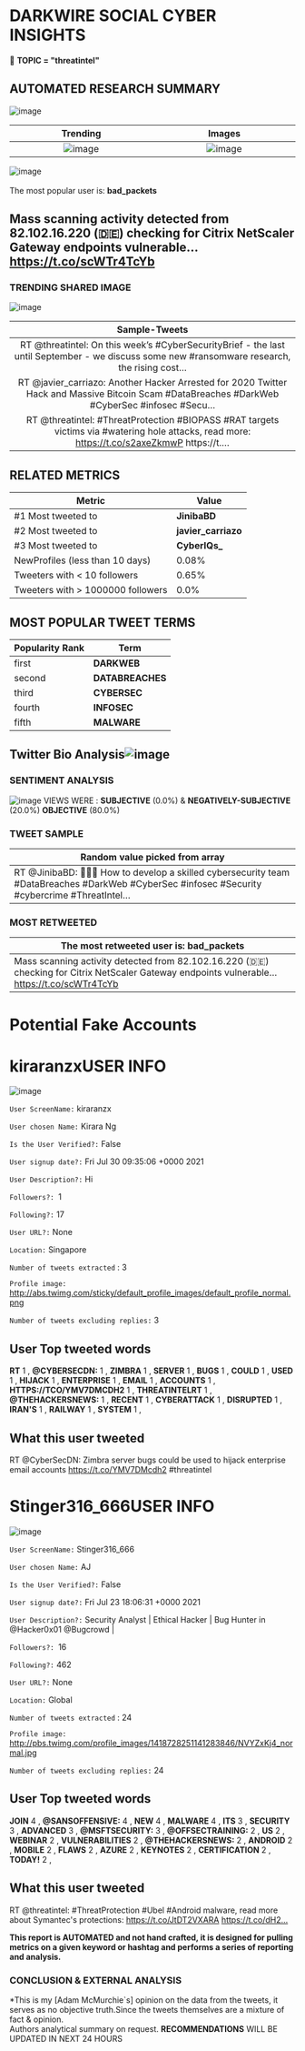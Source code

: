 # DARKWIRE SOCIAL CYBER INSIGHTS 
&#x1F34E; **TOPIC = "threatintel"**

## AUTOMATED RESEARCH SUMMARY
  ![image](darkLogo.png)   

|  Trending  |   Images | 
:-------------------------:|:-------------------------:
|  ![image](assets/threatintel/imageFile1.jpg)     <img width=200/> | ![image](assets/threatintel/imageFile2.jpg) <img width=200/> |   
 
 
![image](assets/threatintel/TWEETS.png)
<br></br>
The most popular user is: **bad_packets**  
 

## Mass scanning activity detected from 82.102.16.220 (🇩🇪) checking for Citrix NetScaler Gateway endpoints vulnerable… https://t.co/scWTr4TcYb 

  




### TRENDING SHARED IMAGE

![image](assets/threatintel/twitterPostedImage.png)



|                **Sample-Tweets**        |
| :-------------: |
| RT @threatintel: On this week’s #CyberSecurityBrief - the last until September - we discuss some new #ransomware research, the rising cost… |
| RT @javier_carriazo: Another Hacker Arrested for 2020 Twitter Hack and Massive Bitcoin Scam #DataBreaches #DarkWeb #CyberSec #infosec #Secu… |
| RT @threatintel: #ThreatProtection #BIOPASS #RAT targets victims via #watering hole attacks, read more:  https://t.co/s2axeZkmwP https://t.… |

## RELATED METRICS<br>
| Metric | Value |
| ------------- | ------------- |
| #1 Most tweeted to  | **JinibaBD** |
| #2 Most tweeted to  | **javier_carriazo** |
| #3 Most tweeted to  | **CyberIQs_** |
| NewProfiles (less than 10 days) | 0.08%  |
| Tweeters with < 10 followers  | 0.65%|
| Tweeters with > 1000000 followers  | 0.0%  |



## MOST POPULAR TWEET TERMS 


| Popularity Rank  | Term |
| ------------- | ------------- |
| first  | **DARKWEB**  |
| second  | **DATABREACHES**  |
| third  | **CYBERSEC** |
| fourth  | **INFOSEC**  |
| fifth  | **MALWARE**  |


## Twitter Bio Analysis![image](assets/threatintel/BIO.png)
### SENTIMENT ANALYSIS
![image](assets/threatintel/sentiment.png)
VIEWS WERE : **SUBJECTIVE**  (0.0%) & **NEGATIVELY-SUBJECTIVE** (20.0%) **OBJECTIVE** (80.0%)

### TWEET SAMPLE 
| Random value picked from array |
| ------------- |
|RT @JinibaBD: 👏👏👏 How to develop a skilled cybersecurity team  #DataBreaches #DarkWeb #CyberSec #infosec #Security #cybercrime #ThreatIntel… |

### MOST RETWEETED 

| The most retweeted user is: **bad_packets**  |
| ------------- |
| Mass scanning activity detected from 82.102.16.220 (🇩🇪) checking for Citrix NetScaler Gateway endpoints vulnerable… https://t.co/scWTr4TcYb |

# Potential Fake Accounts
 
# kiraranzxUSER INFO
![image](http://abs.twimg.com/sticky/default_profile_images/default_profile_normal.png)
 
`User ScreenName:` kiraranzx 
 
`User chosen Name:` Kirara Ng 
 
`Is the User Verified?:` False 
 
`User signup date?:` Fri Jul 30 09:35:06 +0000 2021 
 
`User Description?:` Hi 
 
`Followers?: `1 
 
`Following?:` 17 
 
`User URL?:` None 
 
`Location:` Singapore 
 
`Number of tweets extracted`  : 3 
 
`Profile image:` http://abs.twimg.com/sticky/default_profile_images/default_profile_normal.png 
 
`Number of tweets excluding replies:` 3 
 

 

 
## User Top tweeted words 
 
**RT** 1 , **@CYBERSECDN:** 1 , **ZIMBRA** 1 , **SERVER** 1 , **BUGS** 1 , **COULD** 1 , **USED** 1 , **HIJACK** 1 , **ENTERPRISE** 1 , **EMAIL** 1 , **ACCOUNTS** 1 , **HTTPS://TCO/YMV7DMCDH2** 1 , **THREATINTELRT** 1 , **@THEHACKERSNEWS:** 1 , **RECENT** 1 , **CYBERATTACK** 1 , **DISRUPTED** 1 , **IRAN'S** 1 , **RAILWAY** 1 , **SYSTEM** 1 , 
 
## What this user tweeted
 
RT @CyberSecDN: Zimbra server bugs could be used to hijack enterprise email accounts https://t.co/YMV7DMcdh2 #threatintel
 
# Stinger316_666USER INFO
![image](http://pbs.twimg.com/profile_images/1418728251141283846/NVYZxKj4_normal.jpg)
 
`User ScreenName:` Stinger316_666 
 
`User chosen Name:` AJ 
 
`Is the User Verified?:` False 
 
`User signup date?:` Fri Jul 23 18:06:31 +0000 2021 
 
`User Description?:` Security Analyst | Ethical Hacker | Bug Hunter in @Hacker0x01 @Bugcrowd | 
 
`Followers?: `16 
 
`Following?:` 462 
 
`User URL?:` None 
 
`Location:` Global 
 
`Number of tweets extracted`  : 24 
 
`Profile image:` http://pbs.twimg.com/profile_images/1418728251141283846/NVYZxKj4_normal.jpg 
 
`Number of tweets excluding replies:` 24 
 

 

 
## User Top tweeted words 
 
**JOIN** 4 , **@SANSOFFENSIVE:** 4 , **NEW** 4 , **MALWARE** 4 , **ITS** 3 , **SECURITY** 3 , **ADVANCED** 3 , **@MSFTSECURITY:** 3 , **@OFFSECTRAINING:** 2 , **US** 2 , **WEBINAR** 2 , **VULNERABILITIES** 2 , **@THEHACKERSNEWS:** 2 , **ANDROID** 2 , **MOBILE** 2 , **FLAWS** 2 , **AZURE** 2 , **KEYNOTES** 2 , **CERTIFICATION** 2 , **TODAY!** 2 , 
 
## What this user tweeted
 
RT @threatintel: #ThreatProtection #Ubel #Android malware, read more about Symantec's protections: https://t.co/JtDT2VXARA https://t.co/dH2…
 

<b> This report is AUTOMATED and not hand crafted, it is designed for pulling metrics on a given keyword or hashtag and performs a series of reporting and analysis.</b>  
### CONCLUSION & EXTERNAL ANALYSIS

*This is my [Adam McMurchie`s] opinion on the data from the tweets, it serves as no objective truth.Since the tweets themselves are a mixture of fact & opinion.<br>
Authors analytical summary on request.
**RECOMMENDATIONS** WILL BE UPDATED IN NEXT  24 HOURS <br>